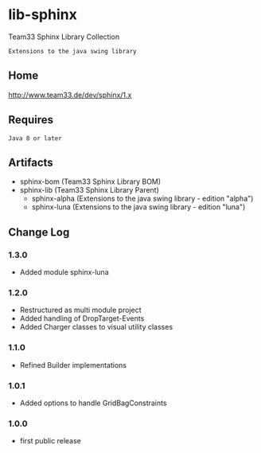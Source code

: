 # lib-sphinx

Team33 Sphinx Library Collection

    Extensions to the java swing library

## Home

http://www.team33.de/dev/sphinx/1.x

## Requires

    Java 8 or later

## Artifacts

* sphinx-bom (Team33 Sphinx Library BOM)
* sphinx-lib (Team33 Sphinx Library Parent)
  * sphinx-alpha (Extensions to the java swing library - edition "alpha")
  * sphinx-luna (Extensions to the java swing library - edition "luna")

## Change Log

### 1.3.0

* Added module sphinx-luna

### 1.2.0

* Restructured as multi module project 
* Added handling of DropTarget-Events
* Added Charger classes to visual utility classes

### 1.1.0

* Refined Builder implementations

### 1.0.1

* Added options to handle GridBagConstraints

### 1.0.0

* first public release

